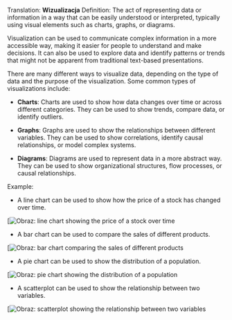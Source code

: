 Translation: **Wizualizacja**
Definition: 
The act of representing data or information in a way that can be easily understood or interpreted, typically using visual elements such as charts, graphs, or diagrams.

Visualization can be used to communicate complex information in a more accessible way, making it easier for people to understand and make decisions. It can also be used to explore data and identify patterns or trends that might not be apparent from traditional text-based presentations.

There are many different ways to visualize data, depending on the type of data and the purpose of the visualization. Some common types of visualizations include:

- **Charts**: Charts are used to show how data changes over time or across different categories. They can be used to show trends, compare data, or identify outliers.
    
- **Graphs**: Graphs are used to show the relationships between different variables. They can be used to show correlations, identify causal relationships, or model complex systems.
    
- **Diagrams**: Diagrams are used to represent data in a more abstract way. They can be used to show organizational structures, flow processes, or causal relationships.

Example:

- A line chart can be used to show how the price of a stock has changed over time.

[![Obraz: line chart showing the price of a stock over time](https://encrypted-tbn3.gstatic.com/images?q=tbn:ANd9GcT9EhTVN4vlpOb9CZdSAxs9vBENJe4xAndiX90Hk6PogpoBfjp8JQkLUutig2KJ)

- A bar chart can be used to compare the sales of different products.

[![Obraz: bar chart comparing the sales of different products](https://encrypted-tbn0.gstatic.com/images?q=tbn:ANd9GcSwGMhJbWMwLkU1JFpIyjm75UprmK_Ppik6eNz5GJ2FKNjXQ7jSNcIqPiIDgoQc)

- A pie chart can be used to show the distribution of a population.

[![Obraz: pie chart showing the distribution of a population](https://encrypted-tbn2.gstatic.com/images?q=tbn:ANd9GcQbBJep8xURHrSKquf89rfdhq9wQmbTVla-R3MiLzMRO4Pj_pNHkZKUNZWIBBzF)

- A scatterplot can be used to show the relationship between two variables.

[![Obraz: scatterplot showing the relationship between two variables](https://encrypted-tbn3.gstatic.com/images?q=tbn:ANd9GcS9-k81--jfe6cjw7uDrbSisyc2U_75cCTkZHri2QjMEdiyH-wnNZRhq1udZOti)